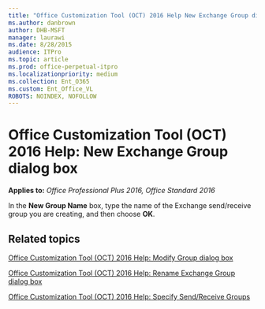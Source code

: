```yaml
---
title: "Office Customization Tool (OCT) 2016 Help New Exchange Group dialog box"
ms.author: danbrown
author: DHB-MSFT
manager: laurawi
ms.date: 8/28/2015
audience: ITPro
ms.topic: article
ms.prod: office-perpetual-itpro
ms.localizationpriority: medium
ms.collection: Ent_O365
ms.custom: Ent_Office_VL
ROBOTS: NOINDEX, NOFOLLOW
---
```


# Office Customization Tool (OCT) 2016 Help: New Exchange Group dialog box

**Applies to:** *Office Professional Plus 2016, Office Standard 2016*

In the **New Group Name** box, type the name of the Exchange send/receive group you are creating, and then choose **OK**.
  
## Related topics
[Office Customization Tool (OCT) 2016 Help: Modify Group dialog box](oct-2016-help-modify-group-dialog-box.md)
  
[Office Customization Tool (OCT) 2016 Help: Rename Exchange Group dialog box](oct-2016-help-rename-exchange-group-dialog-box.md)
  
[Office Customization Tool (OCT) 2016 Help: Specify Send/Receive Groups](oct-2016-help-specify-send-receive-groups.md)

